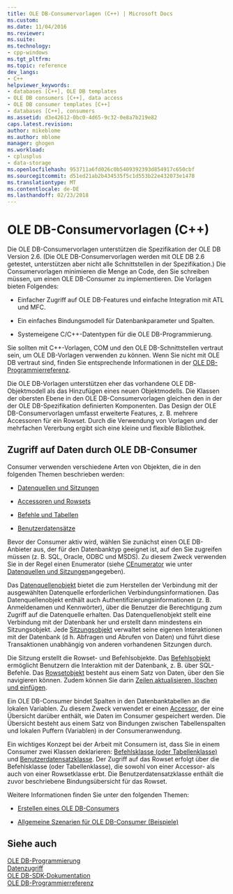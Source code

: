 ```yaml
---
title: OLE DB-Consumervorlagen (C++) | Microsoft Docs
ms.custom: 
ms.date: 11/04/2016
ms.reviewer: 
ms.suite: 
ms.technology:
- cpp-windows
ms.tgt_pltfrm: 
ms.topic: reference
dev_langs:
- C++
helpviewer_keywords:
- databases [C++], OLE DB templates
- OLE DB consumers [C++], data access
- OLE DB consumer templates [C++]
- databases [C++], consumers
ms.assetid: d3e42612-0bc0-4d65-9c32-0e8a7b219e82
caps.latest.revision: 
author: mikeblome
ms.author: mblome
manager: ghogen
ms.workload:
- cplusplus
- data-storage
ms.openlocfilehash: 953711a6fd026c0b5409392393d854917c650cbf
ms.sourcegitcommit: d51ed21ab2b434535f5c1d553b22e432073e1478
ms.translationtype: MT
ms.contentlocale: de-DE
ms.lasthandoff: 02/23/2018
---
```

# <a name="ole-db-consumer-templates-c"></a>OLE DB-Consumervorlagen (C++)
Die OLE DB-Consumervorlagen unterstützen die Spezifikation der OLE DB Version 2.6. (Die OLE DB-Consumervorlagen werden mit OLE DB 2.6 getestet, unterstützen aber nicht alle Schnittstellen in der Spezifikation.) Die Consumervorlagen minimieren die Menge an Code, den Sie schreiben müssen, um einen OLE DB-Consumer zu implementieren. Die Vorlagen bieten Folgendes:  
  
-   Einfacher Zugriff auf OLE DB-Features und einfache Integration mit ATL und MFC.  
  
-   Ein einfaches Bindungsmodell für Datenbankparameter und Spalten.  
  
-   Systemeigene C/C++-Datentypen für die OLE DB-Programmierung.  
  
 Sie sollten mit C++-Vorlagen, COM und den OLE DB-Schnittstellen vertraut sein, um OLE DB-Vorlagen verwenden zu können. Wenn Sie nicht mit OLE DB vertraut sind, finden Sie entsprechende Informationen in der [OLE DB-Programmierreferenz](https://msdn.microsoft.com/en-us/library/ms718124.aspx).  
  
 Die OLE DB-Vorlagen unterstützen eher das vorhandene OLE DB-Objektmodell als das Hinzufügen eines neuen Objektmodells. Die Klassen der obersten Ebene in den OLE DB-Consumervorlagen gleichen den in der der OLE DB-Spezifikation definierten Komponenten. Das Design der OLE DB-Consumervorlagen umfasst erweiterte Features, z. B. mehrere Accessoren für ein Rowset. Durch die Verwendung von Vorlagen und der mehrfachen Vererbung ergibt sich eine kleine und flexible Bibliothek.  
  
## <a name="how-ole-db-consumers-access-data"></a>Zugriff auf Daten durch OLE DB-Consumer  
 Consumer verwenden verschiedene Arten von Objekten, die in den folgenden Themen beschrieben werden:  
  
-   [Datenquellen und Sitzungen](../../data/oledb/data-sources-and-sessions.md)  
  
-   [Accessoren und Rowsets](../../data/oledb/accessors-and-rowsets.md)  
  
-   [Befehle und Tabellen](../../data/oledb/commands-and-tables.md)  
  
-   [Benutzerdatensätze](../../data/oledb/user-records.md)  
  
 Bevor der Consumer aktiv wird, wählen Sie zunächst einen OLE DB-Anbieter aus, der für den Datenbanktyp geeignet ist, auf den Sie zugreifen müssen (z. B. SQL, Oracle, ODBC und MSDS). Zu diesem Zweck verwenden Sie in der Regel einen Enumerator (siehe [CEnumerator](../../data/oledb/cenumerator-class.md) wie unter [Datenquellen und Sitzungen](../../data/oledb/data-sources-and-sessions.md)angegeben).  
  
 Das [Datenquellenobjekt](../../data/oledb/data-sources-and-sessions.md) bietet die zum Herstellen der Verbindung mit der ausgewählten Datenquelle erforderlichen Verbindungsinformationen. Das Datenquellenobjekt enthält auch Authentifizierungsinformationen (z. B. Anmeldenamen und Kennwörter), über die Benutzer die Berechtigung zum Zugriff auf die Datenquelle erhalten. Das Datenquellenobjekt stellt eine Verbindung mit der Datenbank her und erstellt dann mindestens ein Sitzungsobjekt. Jede [Sitzungsobjekt](../../data/oledb/data-sources-and-sessions.md) verwaltet seine eigenen Interaktionen mit der Datenbank (d h. Abfragen und Abrufen von Daten) und führt diese Transaktionen unabhängig von anderen vorhandenen Sitzungen durch.  
  
 Die Sitzung erstellt die Rowset- und Befehlsobjekte. Das [Befehlsobjekt](../../data/oledb/commands-and-tables.md) ermöglicht Benutzern die Interaktion mit der Datenbank, z. B. über SQL-Befehle. Das [Rowsetobjekt](../../data/oledb/accessors-and-rowsets.md) besteht aus einem Satz von Daten, über den Sie navigieren können. Zudem können Sie darin [Zeilen aktualisieren, löschen und einfügen](../../data/oledb/updating-rowsets.md).  
  
 Ein OLE DB-Consumer bindet Spalten in den Datenbanktabellen an die lokalen Variablen. Zu diesem Zweck verwendet er einen [Accessor](../../data/oledb/accessors-and-rowsets.md), der eine Übersicht darüber enthält, wie Daten im Consumer gespeichert werden. Die Übersicht besteht aus einem Satz von Bindungen zwischen Tabellenspalten und lokalen Puffern (Variablen) in der Consumeranwendung.  
  
 Ein wichtiges Konzept bei der Arbeit mit Consumern ist, dass Sie in einem Consumer zwei Klassen deklarieren: [Befehlsklasse (oder Tabellenklasse)](../../data/oledb/commands-and-tables.md) und [Benutzerdatensatzklasse](../../data/oledb/user-records.md). Der Zugriff auf das Rowset erfolgt über die Befehlsklasse (oder Tabellenklasse), die sowohl von einer Accessor- als auch von einer Rowsetklasse erbt. Die Benutzerdatensatzklasse enthält die zuvor beschriebene Bindungsübersicht für das Rowset.  
  
 Weitere Informationen finden Sie unter den folgenden Themen:  
  
-   [Erstellen eines OLE DB-Consumers](../../data/oledb/creating-an-ole-db-consumer.md)  
  
-   [Allgemeine Szenarien für OLE DB-Consumer (Beispiele)](../../data/oledb/working-with-ole-db-consumer-templates.md)  
  
## <a name="see-also"></a>Siehe auch  
 [OLE DB-Programmierung](../../data/oledb/ole-db-programming.md)   
 [Datenzugriff](../data-access-in-cpp.md)   
 [OLE DB-SDK-Dokumentation](https://msdn.microsoft.com/en-us/library/ms722784.aspx)   
 [OLE DB-Programmierreferenz](https://msdn.microsoft.com/en-us/library/ms713643.aspx)